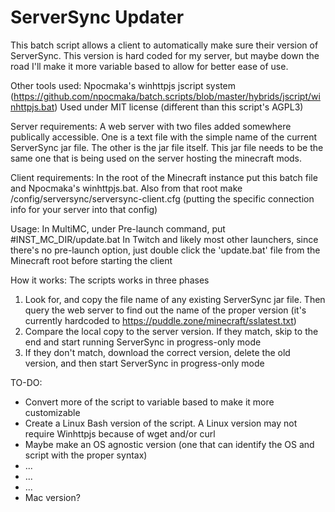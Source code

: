 # ServerSync Updater


This batch script allows a client to automatically make sure their version of ServerSync.  This version is hard coded for my server, but maybe down the road I'll make it more variable based to allow for better ease of use.

Other tools used:
Npocmaka's winhttpjs jscript system (https://github.com/npocmaka/batch.scripts/blob/master/hybrids/jscript/winhttpjs.bat) Used under MIT license (different than this script's AGPL3)

Server requirements:
A web server with two files added somewhere publically accessible.  One is a text file with the simple name of the current ServerSync jar file.  The other is the jar file itself.  This jar file needs to be the same one that is being used on the server hosting the minecraft mods.

Client requirements:
In the root of the Minecraft instance put this batch file and Npocmaka's winhttpjs.bat.  Also from that root make /config/serversync/serversync-client.cfg (putting the specific connection info for your server into that config)

Usage:
In MultiMC, under Pre-launch command, put #INST_MC_DIR/update.bat
In Twitch and likely most other launchers, since there's no pre-launch option, just double click the 'update.bat' file from the Minecraft root before starting the client

How it works:
The scripts works in three phases
1) Look for, and copy the file name of any existing ServerSync jar file.  Then query the web server to find out the name of the proper version (it's currently hardcoded to https://puddle.zone/minecraft/sslatest.txt)
2) Compare the local copy to the server version.  If they match, skip to the end and start running ServerSync in progress-only mode
3) If they don't match, download the correct version, delete the old version, and then start ServerSync in progress-only mode

TO-DO:
- Convert more of the script to variable based to make it more customizable
- Create a Linux Bash version of the script.  A Linux version may not require Winhttpjs because of wget and/or curl
- Maybe make an OS agnostic version (one that can identify the OS and script with the proper syntax)
- ...
- ...
- ...
- Mac version?